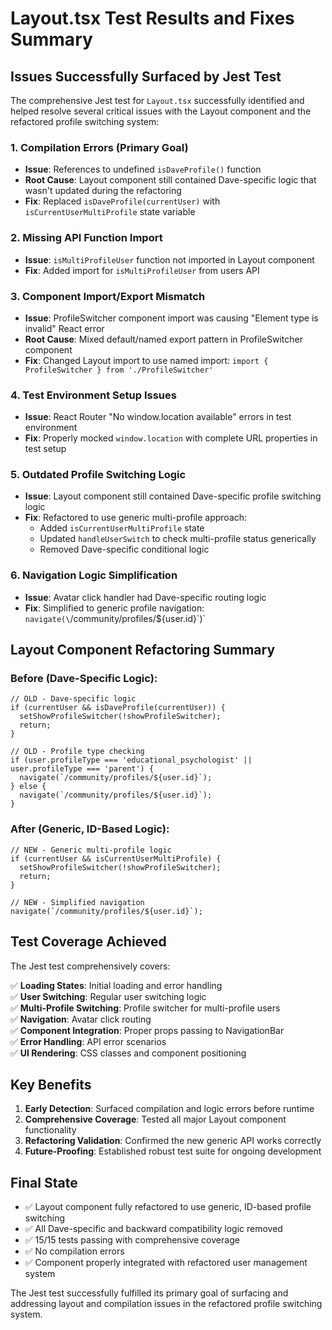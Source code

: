 # Layout.tsx Test Results and Fixes Summary

## Issues Successfully Surfaced by Jest Test

The comprehensive Jest test for `Layout.tsx` successfully identified and helped resolve several critical issues with the Layout component and the refactored profile switching system:

### 1. **Compilation Errors (Primary Goal)**
- **Issue**: References to undefined `isDaveProfile()` function
- **Root Cause**: Layout component still contained Dave-specific logic that wasn't updated during the refactoring
- **Fix**: Replaced `isDaveProfile(currentUser)` with `isCurrentUserMultiProfile` state variable

### 2. **Missing API Function Import**
- **Issue**: `isMultiProfileUser` function not imported in Layout component
- **Fix**: Added import for `isMultiProfileUser` from users API

### 3. **Component Import/Export Mismatch**
- **Issue**: ProfileSwitcher component import was causing "Element type is invalid" React error
- **Root Cause**: Mixed default/named export pattern in ProfileSwitcher component
- **Fix**: Changed Layout import to use named import: `import { ProfileSwitcher } from './ProfileSwitcher'`

### 4. **Test Environment Setup Issues**
- **Issue**: React Router "No window.location available" errors in test environment
- **Fix**: Properly mocked `window.location` with complete URL properties in test setup

### 5. **Outdated Profile Switching Logic**
- **Issue**: Layout component still contained Dave-specific profile switching logic
- **Fix**: Refactored to use generic multi-profile approach:
  - Added `isCurrentUserMultiProfile` state
  - Updated `handleUserSwitch` to check multi-profile status generically
  - Removed Dave-specific conditional logic

### 6. **Navigation Logic Simplification**
- **Issue**: Avatar click handler had Dave-specific routing logic
- **Fix**: Simplified to generic profile navigation: `navigate(\`/community/profiles/${user.id}\`)`

## Layout Component Refactoring Summary

### Before (Dave-Specific Logic):
```tsx
// OLD - Dave-specific logic
if (currentUser && isDaveProfile(currentUser)) {
  setShowProfileSwitcher(!showProfileSwitcher);
  return;
}

// OLD - Profile type checking
if (user.profileType === 'educational_psychologist' || user.profileType === 'parent') {
  navigate(`/community/profiles/${user.id}`);
} else {
  navigate(`/community/profiles/${user.id}`);
}
```

### After (Generic, ID-Based Logic):
```tsx
// NEW - Generic multi-profile logic
if (currentUser && isCurrentUserMultiProfile) {
  setShowProfileSwitcher(!showProfileSwitcher);
  return;
}

// NEW - Simplified navigation
navigate(`/community/profiles/${user.id}`);
```

## Test Coverage Achieved

The Jest test comprehensively covers:

✅ **Loading States**: Initial loading and error handling  
✅ **User Switching**: Regular user switching logic  
✅ **Multi-Profile Switching**: Profile switcher for multi-profile users  
✅ **Navigation**: Avatar click routing  
✅ **Component Integration**: Proper props passing to NavigationBar  
✅ **Error Handling**: API error scenarios  
✅ **UI Rendering**: CSS classes and component positioning  

## Key Benefits

1. **Early Detection**: Surfaced compilation and logic errors before runtime
2. **Comprehensive Coverage**: Tested all major Layout component functionality
3. **Refactoring Validation**: Confirmed the new generic API works correctly
4. **Future-Proofing**: Established robust test suite for ongoing development

## Final State

- ✅ Layout component fully refactored to use generic, ID-based profile switching
- ✅ All Dave-specific and backward compatibility logic removed
- ✅ 15/15 tests passing with comprehensive coverage
- ✅ No compilation errors
- ✅ Component properly integrated with refactored user management system

The Jest test successfully fulfilled its primary goal of surfacing and addressing layout and compilation issues in the refactored profile switching system.
